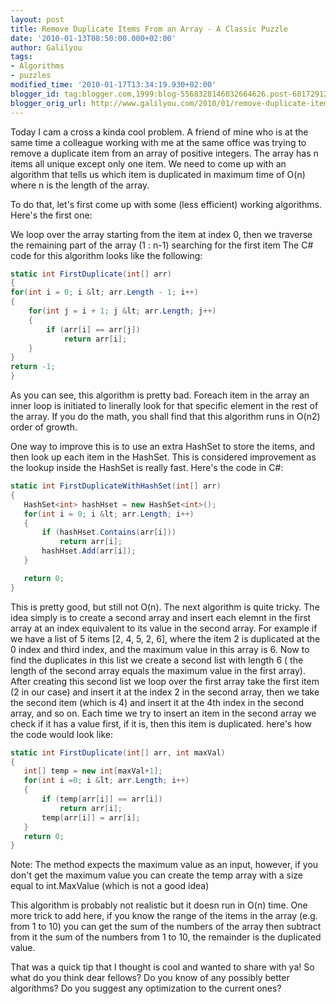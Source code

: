 ```yaml
---
layout: post
title: Remove Duplicate Items From an Array - A Classic Puzzle
date: '2010-01-13T08:50:00.000+02:00'
author: Galilyou
tags:
- Algorithms
- puzzles
modified_time: '2010-01-17T13:34:19.930+02:00'
blogger_id: tag:blogger.com,1999:blog-5568328146032664626.post-6817291243805076028
blogger_orig_url: http://www.galilyou.com/2010/01/remove-duplicate-items-from-array.html
---
```


 Today I cam a cross a kinda cool problem. A friend of mine who is at the same time a colleague working with me at the same office was trying to remove a duplicate item from an array of positive integers.
 The array has n items all unique except only one item. We need to come up with an algorithm that tells us which item is duplicated in maximum time of
 O(n) where n is the length of the array.

 To do that, let's first come up with some (less efficient) working algorithms. Here's the first one:

 We loop over the array starting from the item at index 0, then we traverse the remaining part of the array (1 : n-1) searching for the first item
 The C# code for this algorithm looks like the following:
 ```csharp
static int FirstDuplicate(int[] arr)
{
 for(int i = 0; i &lt; arr.Length - 1; i++)
 {
     for(int j = i + 1; j &lt; arr.Length; j++)
     {
         if (arr[i] == arr[j])
             return arr[i];
     }
 }
 return -1;
}
 ```
 As you can see, this algorithm is pretty bad. Foreach item in the array an inner loop is initiated to linerally look for that specific element in the
rest of the array. If you do the math, you shall find that this algorithm runs in O(n2) order of growth.

One way to improve this is to use an extra HashSet to store the items, and then look up each item in the HashSet. This is considered improvement as the
lookup inside the HashSet is really fast.
Here's the code in C#:

 ```csharp
static int FirstDuplicateWithHashSet(int[] arr)
{
	HashSet<int> hashHset = new HashSet<int>();
	for(int i = 0; i &lt; arr.Length; i++)
	{
	    if (hashHset.Contains(arr[i]))
	        return arr[i];
	    hashHset.Add(arr[i]);
	}

	return 0;
}
 ```
This is pretty good, but still not O(n).
The next algorithm is quite tricky. The idea simply is to create a second array and insert each elemnt in the first array at an index equivalent to its
value in the second array.
For example if we have a list of 5 items [2, 4, 5, 2, 6], where the item 2 is duplicated at the 0 index and third index, and the maximum value in this
array is 6. Now to find the duplicates in this list we create a second list with length 6 ( the length of the second array equals the maximum value in
the first array). After creating this second list we loop over the first array take the first item (2 in our case) and insert it at the index 2 in
the second array, then we take the second item (which is 4) and insert it at the 4th index in the second array, and so on. Each time we try to insert
an item in the second array we check if it has a value first, if it is, then this item is duplicated.
here's how the code would look like:

 ```csharp
static int FirstDuplicate(int[] arr, int maxVal)
{
    int[] temp = new int[maxVal+1];
    for(int i =0; i &lt; arr.Length; i++)
    {
        if (temp[arr[i]] == arr[i])
            return arr[i];
        temp[arr[i]] = arr[i];
    }
    return 0;
}
 ```
 Note: The method expects the maximum value as an input, however, if you don't get the maximum value you can create the temp array with a size
 equal to  int.MaxValue (which is not a good idea)

 This algorithm is probably not realistic but it doesn run in O(n) time.
 One more trick to add here, if you know the range of the items in the array (e.g. from 1 to 10) you can get the sum of the numbers of the array
 then subtract from it the sum of the numbers from 1 to 10, the remainder is the duplicated value.

 That was a quick tip that I thought is cool and wanted to share with ya! So what do you think dear fellows? Do you know of any possibly better
 algorithms? Do you suggest any optimization to the current ones?